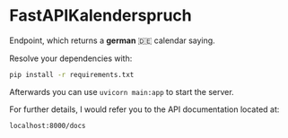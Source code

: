 
# FastAPIKalenderspruch

Endpoint, which returns a **german** 🇩🇪 calendar saying.

Resolve your dependencies with:
```sh
pip install -r requirements.txt
```

Afterwards you can use `uvicorn main:app` to start the server. 

For further details, I would refer you to the API documentation located at:

`localhost:8000/docs`
